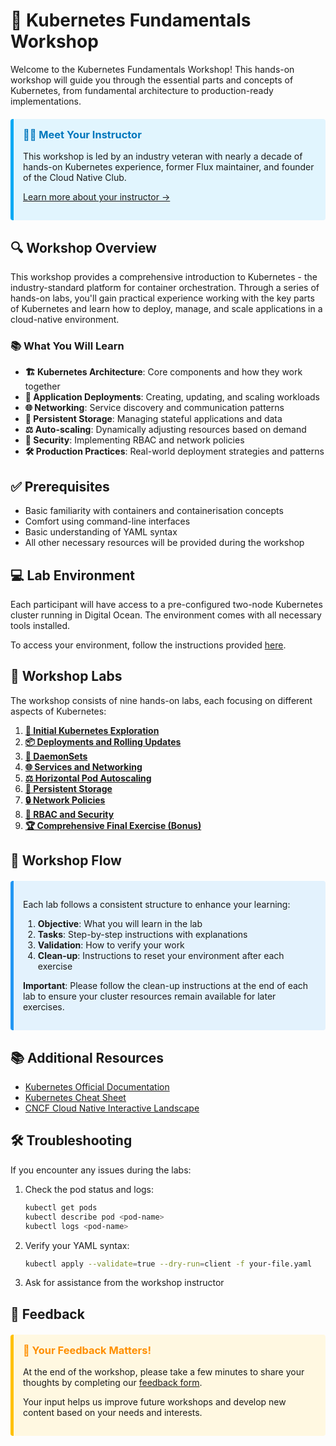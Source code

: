 # 🚢 Kubernetes Fundamentals Workshop

Welcome to the Kubernetes Fundamentals Workshop! This hands-on workshop will guide you through the essential parts and concepts of Kubernetes, from fundamental architecture to production-ready implementations.

<div style="padding: 15px; margin: 20px 0; background-color: #e1f5fe; border-left: 5px solid #03a9f4; border-radius: 4px;">
<h3 style="margin-top: 0; color: #0277bd;">👨‍🏫 Meet Your Instructor</h3>
<p>This workshop is led by an industry veteran with nearly a decade of hands-on Kubernetes experience, former Flux maintainer, and founder of the Cloud Native Club.</p>
<p><a href="about-instructor">Learn more about your instructor →</a></p>
</div>

## 🔍 Workshop Overview

This workshop provides a comprehensive introduction to Kubernetes - the industry-standard platform for container orchestration.
Through a series of hands-on labs, you'll gain practical experience working with the key parts of Kubernetes and learn how to deploy, manage, and scale applications in a cloud-native environment.

### 📚 What You Will Learn

- **🏗️ Kubernetes Architecture**: Core components and how they work together
- **🚀 Application Deployments**: Creating, updating, and scaling workloads
- **🌐 Networking**: Service discovery and communication patterns
- **💾 Persistent Storage**: Managing stateful applications and data
- **⚖️ Auto-scaling**: Dynamically adjusting resources based on demand
- **🔐 Security**: Implementing RBAC and network policies
- **🛠️ Production Practices**: Real-world deployment strategies and patterns

## ✅ Prerequisites

- Basic familiarity with containers and containerisation concepts
- Comfort using command-line interfaces
- Basic understanding of YAML syntax
- All other necessary resources will be provided during the workshop

## 💻 Lab Environment

Each participant will have access to a pre-configured two-node Kubernetes cluster running in Digital Ocean. The environment comes with all necessary tools installed.

To access your environment, follow the instructions provided [here](access.md).

## 🧪 Workshop Labs

The workshop consists of nine hands-on labs, each focusing on different aspects of Kubernetes:

1. **[🔰 Initial Kubernetes Exploration](labs/1-essentials.md)**
2. **[📦 Deployments and Rolling Updates](labs/2-deployments.md)**
3. **[🔄 DaemonSets](labs/3-daemonsets.md)**
4. **[🌐 Services and Networking](labs/4-services.md)**
5. **[⚖️ Horizontal Pod Autoscaling](labs/5-autoscaling.md)**
6. **[💾 Persistent Storage](labs/6-storage.md)**
7. **[🔒 Network Policies](labs/7-network-policies.md)**
8. **[🔑 RBAC and Security](labs/8-rbac.md)**
9. **[🏆 Comprehensive Final Exercise (Bonus)](labs/9-complete-app.md)**

## 🔄 Workshop Flow

<div style="padding: 15px; margin: 20px 0; background-color: #e3f2fd; border-left: 5px solid #2196f3; border-radius: 4px;">
<p>Each lab follows a consistent structure to enhance your learning:</p>
<ol>
  <li><strong>Objective</strong>: What you will learn in the lab</li>
  <li><strong>Tasks</strong>: Step-by-step instructions with explanations</li>
  <li><strong>Validation</strong>: How to verify your work</li>
  <li><strong>Clean-up</strong>: Instructions to reset your environment after each exercise</li>
</ol>
<p><strong>Important</strong>: Please follow the clean-up instructions at the end of each lab to ensure your cluster resources remain available for later exercises.</p>
</div>

## 📚 Additional Resources

- [Kubernetes Official Documentation](https://kubernetes.io/docs/home/)
- [Kubernetes Cheat Sheet](https://kubernetes.io/docs/reference/kubectl/cheatsheet/)
- [CNCF Cloud Native Interactive Landscape](https://landscape.cncf.io/)

## 🛠️ Troubleshooting

If you encounter any issues during the labs:

1. Check the pod status and logs:
   ```bash
   kubectl get pods
   kubectl describe pod <pod-name>
   kubectl logs <pod-name>
   ```

2. Verify your YAML syntax:
   ```bash
   kubectl apply --validate=true --dry-run=client -f your-file.yaml
   ```

3. Ask for assistance from the workshop instructor

## 💬 Feedback

<div style="padding: 15px; margin: 20px 0; background-color: #fff8e1; border-left: 5px solid #ffc107; border-radius: 4px;">
<h3 style="margin-top: 0; color: #ff8f00;">📝 Your Feedback Matters!</h3>
<p>At the end of the workshop, please take a few minutes to share your thoughts by completing our <a href="https://forms.gle/HxoVhSZRNk49BweS9">feedback form</a>.</p>
<p>Your input helps us improve future workshops and develop new content based on your needs and interests.</p>
</div>
